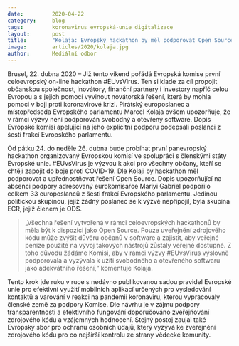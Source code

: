 ```yaml
---
date:         2020-04-22
category:     blog
tags:         koronavirus evropská-unie digitalizace
layout:       post
title:        "Kolaja: Evropský hackathon by měl podporovat Open Source"
image:        articles/2020/kolaja.jpg
author:       Mediální odbor
---
```


 

Brusel, 22. dubna 2020 – Již tento víkend pořádá Evropská komise první celoevropský on-line hackathon #EUvsVirus. Ten si klade za cíl propojit občanskou společnost, inovátory, finanční partnery i investory napříč celou Evropou a s jejich pomocí vyvinout novátorská řešení, která by mohla pomoci v boji proti koronavirové krizi. Pirátský europoslanec a místopředseda Evropského parlamentu Marcel Kolaja ovšem upozorňuje, že v rámci výzvy není podporován svobodný a otevřený software. Dopis Evropské komisi apelující na jeho explicitní podporu podepsali poslanci z šesti frakcí Evropského parlamentu.

Od pátku 24. do neděle 26. dubna bude probíhat první panevropský hackathon organizovaný Evropskou komisí ve spolupráci s členskými státy Evropské unie. #EUvsVirus je výzvou k akci pro všechny občany, kteří se chtějí zapojit do boje proti COVID-19. Dle Kolaji by hackathon měl podporovat a upřednostňovat řešení Open Source. Dopis upozorňující na absenci podpory adresovaný eurokomisařce Mariyi Gabriel podpořilo celkem 33 europoslanců z šesti frakcí Evropského parlamentu. Jedinou politickou skupinou, jejíž žádný poslanec se k výzvě nepřipojil, byla skupina ECR, jejíž členem je ODS.

> „Všechna řešení vytvořená v rámci celoevropských hackathonů by měla být k dispozici jako Open Source. Pouze uveřejnění zdrojového kódu může zvýšit důvěru občanů v software a zajistit, aby veřejné peníze použité na vývoj takových nástrojů zůstaly veřejně dostupné. Z toho důvodu žádáme Komisi, aby v rámci výzvy #EUvsVirus výslovně podporovala a vyzývala k užití svobodného a otevřeného softwaru jako adekvátního řešení,“ komentuje Kolaja.

Tento krok jde ruku v ruce s nedávno publikovanou sadou pravidel Evropské unie pro efektivní využití mobilních aplikací určených pro vysledování kontaktů a varování v reakci na pandemii koronaviru, kterou vypracovaly členské země za podpory Komise. Dle návrhu je v zájmu podpory transparentnosti a efektivního fungování doporučováno zveřejňování zdrojového kódu a vzájemných hodnocení. Stejný postoj zaujal také Evropský sbor pro ochranu osobních údajů, který vyzývá ke zveřejnění zdrojového kódu pro co nejširší kontrolu ze strany vědecké komunity.
